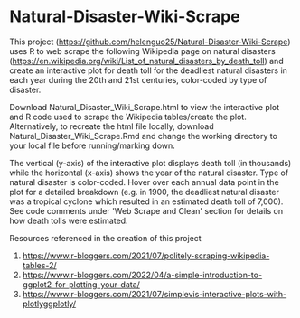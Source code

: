 # Natural-Disaster-Wiki-Scrape

This project (https://github.com/helenguo25/Natural-Disaster-Wiki-Scrape) uses R to web scrape the following Wikipedia page on natural disasters (https://en.wikipedia.org/wiki/List_of_natural_disasters_by_death_toll) and create an interactive plot for death toll for the deadliest natural disasters in each year during the 20th and 21st centuries, color-coded by type of disaster.

Download Natural_Disaster_Wiki_Scrape.html to view the interactive plot and R code used to scrape the Wikipedia tables/create the plot. Alternatively, to recreate the html file locally, download Natural_Disaster_Wiki_Scrape.Rmd and change the working directory to your local file before running/marking down.
   
The vertical (y-axis) of the interactive plot displays death toll (in thousands) while the horizontal (x-axis) shows the year of the natural disaster. Type of natural disaster is color-coded. Hover over each annual data point in the plot for a detailed breakdown (e.g. in 1900, the deadliest natural disaster was a tropical cyclone which resulted in an estimated death toll of 7,000). See code comments under 'Web Scrape and Clean' section for details on how death tolls were estimated.

Resources referenced in the creation of this project
1. https://www.r-bloggers.com/2021/07/politely-scraping-wikipedia-tables-2/
2. https://www.r-bloggers.com/2022/04/a-simple-introduction-to-ggplot2-for-plotting-your-data/
3. https://www.r-bloggers.com/2021/07/simplevis-interactive-plots-with-plotlyggplotly/
